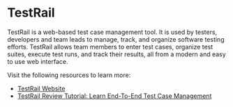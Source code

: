# TestRail

TestRail is a web-based test case management tool. It is used by testers, developers and team leads to manage, track, and organize software testing efforts. TestRail allows team members to enter test cases, organize test suites, execute test runs, and track their results, all from a modern and easy to use web interface.

Visit the following resources to learn more:

- [TestRail Website](https://www.gurock.com/testrail/)
- [TestRail Review Tutorial: Learn End-To-End Test Case Management](https://www.softwaretestinghelp.com/testrail-tutorial/)